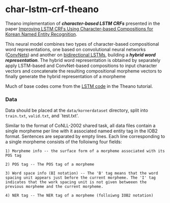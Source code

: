 # char-lstm-crf-theano

Theano implementation of ***character-based LSTM CRFs*** presented in the paper [Improving LSTM CRFs Using Character-based Compositions for Korean Named Entity Recognition]().

This neural model combines two types of character-based compositional word representations, one based on convolutional neural networks ([ConvNets](http://proceedings.mlr.press/v32/santos14.html)) and another on [bidirectional LSTMs](http://www.cs.cmu.edu/~lingwang/papers/emnlp2015.pdf), building a ***hybrid word representation***.
The hybrid word representation is obtained by separately apply LSTM-based and ConvNet-based compositions to input character vectors and concatenate the resulting compositional morpheme vectors to finally generate the hybrid representation of a morpheme

Much of base codes come from the [LSTM code](http://deeplearning.net/tutorial/lstm.html) in the Theano tutorial. 

### Data
Data should be placed at the `data/kornerdataset` directory, split into `train.txt`, `valid.txt`, and `test.txt'.

Similar to the format of CoNLL-2002 shared task, all data files contain a single morpheme per line with it associated named entity tag in the IOB2 format. Sentences are separated by empty lines. Each line corresponding to a single morpheme consists of the folloiwng four fields:

```
1) Morpheme info -- the surface form of a morpheme associated with its POS tag

2) POS tag -- The POS tag of a morpheme

3) Word space info (BI notation) -- The 'B' tag means that the word spacing unit appears just before the current morpheme. The 'I' tag indicates that the work spacing unit is not given betweeen the previous morpheme and the current morpheme. 

4) NER tag -- The NER tag of a morpheme (folloiwng IOB2 notation)

```


